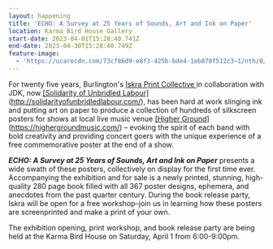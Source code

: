 ```yaml
---
layout: happening
title: 'ECHO: A Survey at 25 Years of Sounds, Art and Ink on Paper'
location: Karma Bird House Gallery
start-date: 2023-04-01T15:28:40.741Z
end-date: 2023-04-30T15:28:40.749Z
feature-image:
  - 'https://ucarecdn.com/73cf86d9-e8f3-425b-bde4-1eb878f512c3~1/nth/0/'
---
```

For twenty five years, Burlington's <u> Iskra Print Collective </u> in collaboration with JDK, now <u>[Solidarity of Unbridled Labour]</u>(http://solidarityofunbridledlabour.com/), has been hard at work slinging ink and putting art on paper to produce a collection of hundreds of silkscreen posters for shows at local live music venue <u>[Higher Ground]</u>(https://highergroundmusic.com/) – evoking the spirit of each band with bold creativity and providing concert goers with the unique experience of a free commemorative poster at the end of a show.

_**ECHO: A Survey at 25 Years of Sounds, Art and Ink on Paper**_ presents a wide swath of these posters, collectively on display for the first time ever. Accompanying the exhibition and for sale is a newly printed, stunning, high-quality 280 page book filled with all 367 poster designs, ephemera, and anecdotes from the past quarter century. During the book release party, Iskra will be open for a free workshop–join us in learning how these posters are screenprinted and make a print of your own.

The exhibition opening, print workshop, and book release party are being held at the Karma Bird House on Saturday, April 1 from 6:00-9:00pm.
